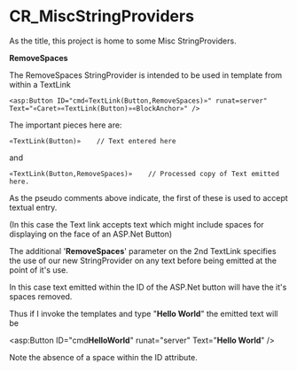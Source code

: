 CR_MiscStringProviders
======================

As the title, this project is home to some Misc StringProviders. 

**RemoveSpaces**

The RemoveSpaces StringProvider is intended to be used in template from within a TextLink  

	<asp:Button ID="cmd«TextLink(Button,RemoveSpaces)»" runat=server" Text="«Caret»«TextLink(Button)»«BlockAnchor»" />

The important pieces here are:

	«TextLink(Button)»    // Text entered here

and 

	«TextLink(Button,RemoveSpaces)»    // Processed copy of Text emitted here.

As the pseudo comments above indicate, the first of these is used to accept textual entry. 

(In this case the Text link accepts text which might include spaces for displaying on the face of an ASP.Net Button)

The additional '**RemoveSpaces**' parameter on the 2nd TextLink specifies the use of our new StringProvider on any text before being emitted at the point of it's use.

In this case text emitted within the ID of the ASP.Net button will have the it's spaces removed.

Thus if I invoke the templates and type "**Hello World**" the emitted text will be 

<asp:Button ID="cmd**HelloWorld**" runat="server" Text="**Hello World**" />

Note the absence of a space within the ID attribute.
